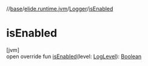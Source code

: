 //[base](../../../index.md)/[elide.runtime.jvm](../index.md)/[Logger](index.md)/[isEnabled](is-enabled.md)

# isEnabled

[jvm]\
open override fun [isEnabled](is-enabled.md)(level: [LogLevel](../../elide.runtime/-log-level/index.md)): [Boolean](https://kotlinlang.org/api/latest/jvm/stdlib/kotlin/-boolean/index.html)
